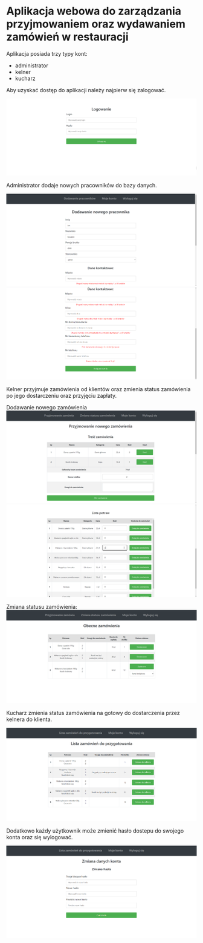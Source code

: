 # Aplikacja webowa do zarządzania przyjmowaniem oraz wydawaniem zamówień w restauracji
Aplikacja posiada trzy typy kont:
* administrator
* kelner
* kucharz

Aby uzyskać dostęp do aplikacji należy najpierw się zalogować.

![Logowanie](Zdjęcia/Logowanie.png)


Administrator dodaje nowych pracowników do bazy danych.

![Dodawanie nowego pracownika 1](Zdjęcia/Admin_dodawanie_nowego_pracownika1.png)
![Dodawanie nowego pracownika 2](Zdjęcia/Admin_dodawanie_nowego_pracownika2.png)


Kelner przyjmuje zamówienia od klientów oraz zmienia status zamówienia po jego dostarczeniu oraz przyjęciu zapłaty.

Dodawanie nowego zamówienia
![Przyjmowanie zamówienia 1](Zdjęcia/Kelner_przyjmowanie_zamówienia1.png)
![Przyjmowanie zamówienia 2](Zdjęcia/Kelner_przyjmowanie_zamówienia2.png)

Zmiana statusu zamówienia:
![Zmiana statusu zamówienia przez kelnera](Zdjęcia/Kelner_zmiana_statusu_zamówienia.png)


Kucharz zmienia status zamówienia na gotowy do dostarczenia przez kelnera do klienta.

![Zmiana statusu zamówienia przez kucharza](Zdjęcia/Kucharz_zmiana_statusu_zamówienia.png)


Dodatkowo każdy użytkownik może zmienić hasło dostepu do swojego konta oraz się wylogować.

![Zmiana hasła dostępu](Zdjęcia/Kucharz_zmiana_hasła_dostępu.png)


